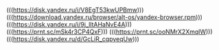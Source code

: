 (((https://disk.yandex.ru/i/V8EgT53kwUPBmw)))
(((https://download.yandex.ru/browser/alt-os/yandex-browser.rpm))) 
(((https://disk.yandex.ru/i/9j_lltAHaNvE4A))) 
(((https://prnt.sc/mSk4r3CP4QxF)))
(((https://prnt.sc/ooNMrX2XmqlW)))
(((https://disk.yandex.ru/d/GcLiR_cqpyeqUw)))

